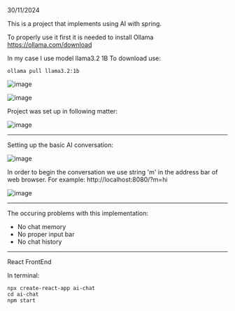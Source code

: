 30/11/2024

This is a project that implements using AI with spring.

To properly use it first it is needed to install Ollama
https://ollama.com/download

In my case I use model llama3.2 1B 
To download use:
```
ollama pull llama3.2:1b
```

![image](https://github.com/user-attachments/assets/67bc7da5-b159-46b3-a289-7c722f7b1c14)

![image](https://github.com/user-attachments/assets/90b548f3-d191-4750-8d6b-cfbf24172d76)

Project was set up in following matter:

![image](https://github.com/user-attachments/assets/5f180c3f-17ea-4b1c-83f1-c91c45ffd16e)

-----------------------------------------------------------------------------------------

Setting up the basic AI conversation:

![image](https://github.com/user-attachments/assets/6184e027-6625-4bcf-bbe9-e7c4d9e019f7)

In order to begin the conversation we use string 'm' in the address bar of web browser.
For example:
http://localhost:8080/?m=hi


![image](https://github.com/user-attachments/assets/e7654770-42b0-4eff-b507-671e19c14806)

-----------------------------------------------------------------------------------------

The occuring problems with this implementation:
- No chat memory
- No proper input bar
- No chat history

----------------------------------------------------------------------------------------

React FrontEnd

In terminal:
```
npx create-react-app ai-chat
cd ai-chat
npm start
```



